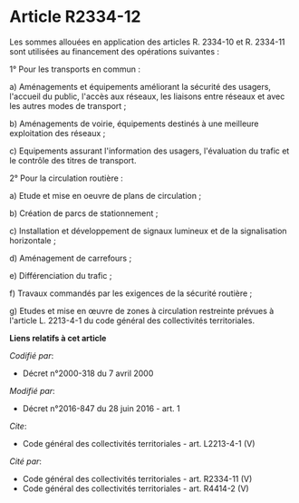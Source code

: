 # Article R2334-12

Les sommes allouées en application des articles R. 2334-10 et R. 2334-11 sont utilisées au financement des opérations
suivantes : 

1° Pour les transports en commun : 

a) Aménagements et équipements améliorant la sécurité des usagers, l'accueil du public, l'accès aux réseaux, les liaisons
entre réseaux et avec les autres modes de transport ; 

b) Aménagements de voirie, équipements destinés à une meilleure exploitation des réseaux ; 

c) Equipements assurant l'information des usagers, l'évaluation du trafic et le contrôle des titres de transport. 

2° Pour la circulation routière : 

a) Etude et mise en oeuvre de plans de circulation ; 

b) Création de parcs de stationnement ; 

c) Installation et développement de signaux lumineux et de la signalisation horizontale ; 

d) Aménagement de carrefours ; 

e) Différenciation du trafic ; 

f) Travaux commandés par les exigences de la sécurité routière ; 

g) Etudes et mise en œuvre de zones à circulation restreinte prévues à l'article L. 2213-4-1 du code général des
collectivités territoriales.

**Liens relatifs à cet article**

_Codifié par_:

  - Décret n°2000-318 du 7 avril 2000

_Modifié par_:

  - Décret n°2016-847 du 28 juin 2016 - art. 1

_Cite_:

  - Code général des collectivités territoriales - art. L2213-4-1 (V)

_Cité par_:

  - Code général des collectivités territoriales - art. R2334-11 (V)
  - Code général des collectivités territoriales - art. R4414-2 (V)

